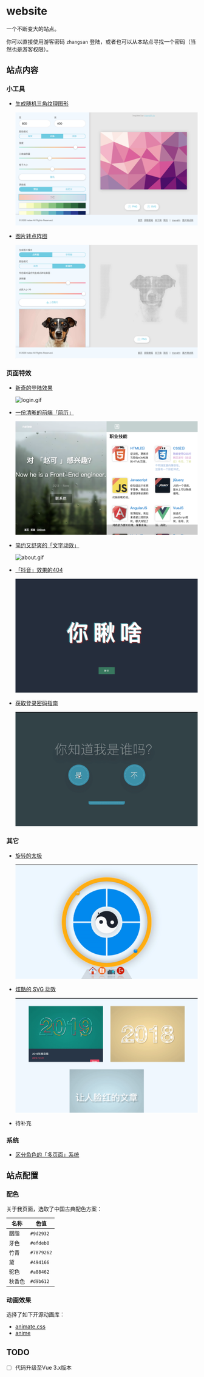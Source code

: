 # website
一个不断变大的站点。

你可以直接使用游客密码 `zhangsan` 登陆，或者也可以从本站点寻找一个密码（当然也是游客权限）。


## 站点内容

### 小工具
- [生成随机三角纹理图形](http://natee.github.io/website/login.html#/trianglify)
  
  ![trianglify.png](assets/trianglify.png)

- [图片转点阵图](http://natee.github.io/website/login.html#/image2text)
  
  ![image2text.png](assets/image2text.png)
  

### 页面特效
- [新奇的登陆效果](http://natee.github.io/website/login.html#)
  
  ![login.gif](assets/login.gif)

- [一份清晰的前端「简历」](https://natee.github.io/website/resume.html)
  
  ![resume.png](assets/resume.png)
  
- [简约又舒爽的「文字动效」](https://natee.github.io/website/login.html#/aboutMe)
  
  ![about.gif](assets/about.gif)
  
- [「抖音」效果的404](https://natee.github.io/website/login.html#/404)
  
  ![404.png](assets/404.png)
  
- [获取登录密码指南](http://natee.github.io/website/login.html#/getPassword)

  ![pwd.gif](assets/pwd.gif)

### 其它
- [旋转的太极](http://natee.github.io/website/index.html#/index)

  ![taiji.gif](assets/taiji.gif)

- [炫酷的 SVG 动效](http://natee.github.io/website/presentation.html#/index)

  ![svg.gif](assets/svg.gif)


- 待补充

### 系统
- [区分角色的「多页面」系统](https://natee.github.io/website/login.html)


## 站点配置

### 配色

关于我页面，选取了中国古典配色方案：

| 名称  |  色值 |
|------|------|
| 胭脂  |  `#9d2932` |
| 牙色  |  `#efdeb0` |
| 竹青  |  `#7879262` |
| 黛    |  `#494166` |
| 驼色  |  `#a88462` |
| 秋香色 |  `#d9b612` |

### 动画效果

选择了如下开源动画库：

- [animate.css](https://daneden.github.io/animate.css/)
- [anime](https://github.com/juliangarnier/anime/)

## TODO
- [ ] 代码升级至Vue 3.x版本
